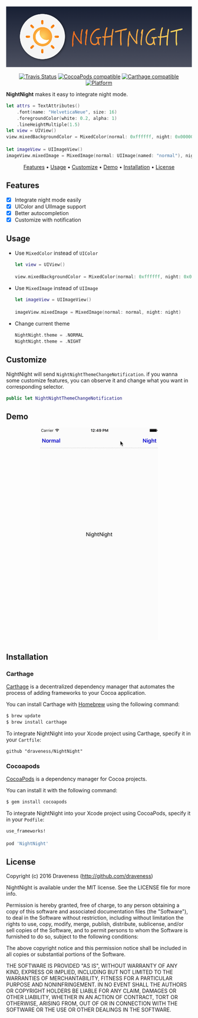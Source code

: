 <p align="center">
  <img src="./images/Banner.png">
</p>

<p align="center">
  <a href="https://travis-ci.org/draveness/NightNight"><img alt="Travis Status" src="https://img.shields.io/travis/draveness/NightNight.svg"/></a>
  <a href="https://img.shields.io/cocoapods/v/NightNight.svg"><img alt="CocoaPods compatible" src="https://img.shields.io/cocoapods/v/NightNight.svg"/></a>
  <a href="https://github.com/Carthage/Carthage"><img alt="Carthage compatible" src="https://img.shields.io/badge/Carthage-compatible-4BC51D.svg?style=flat"/></a>
  <a href="https://img.shields.io/cocoapods/p/NightNight.svg?style=flat"><img alt="Platform" src="https://img.shields.io/cocoapods/p/NightNight.svg?style=flat"/></a>
</p>

**NightNight** makes it easy to integrate night mode.

```swift
let attrs = TextAttributes()
    .font(name: "HelveticaNeue", size: 16)
    .foregroundColor(white: 0.2, alpha: 1)
    .lineHeightMultiple(1.5)
let view = UIView()
view.mixedBackgroundColor = MixedColor(normal: 0xffffff, night: 0x000000)

let imageView = UIImageView()
imageView.mixedImage = MixedImage(normal: UIImage(named: "normal"), night: UIImage(named: "night")) 
```

<p align="center">
    <a href="#features">Features</a> • <a href="#usage">Usage</a> • <a href="#customize">Customize</a> • <a href="#demo">Demo</a> • <a href="#installation">Installation</a> • <a href="#license">License</a>
</p>

## Features

- [x] Integrate night mode easily
- [x] UIColor and UIImage support
- [x] Better autocompletion
- [x] Customize with notification

## Usage

+ Use `MixedColor` instead of `UIColor`

    ```swift
    let view = UIView()
    
    view.mixedBackgroundColor = MixedColor(normal: 0xffffff, night: 0x000000)
    ```

+ Use `MixedImage` instead of `UIImage`

    ```swift
    let imageView = UIImageView()
    
    imageView.mixedImage = MixedImage(normal: normal, night: night)
    ```

+ Change current theme

    ```swift
    NightNight.theme = .NORMAL
    NightNight.theme = .NIGHT
    ```

## Customize

NightNight will send `NightNightThemeChangeNotification`. if you wanna some customize features, you can observe it and change what you want in corresponding selector.

```swift
public let NightNightThemeChangeNotification
```

## Demo

<p align="center">
    <img src="./images/Demo.gif">
</p>

## Installation

### Carthage

[Carthage](https://github.com/Carthage/Carthage) is a decentralized dependency manager that automates the process of adding frameworks to your Cocoa application.

You can install Carthage with [Homebrew](http://brew.sh/) using the following command:

```bash
$ brew update
$ brew install carthage
```

To integrate NightNight into your Xcode project using Carthage, specify it in your `Cartfile`:

```ogdl
github "draveness/NightNight"
```

### Cocoapods

[CocoaPods](http://cocoapods.org) is a dependency manager for Cocoa projects.

You can install it with the following command:

```bash
$ gem install cocoapods
```

To integrate NightNight into your Xcode project using CocoaPods, specify it in your `Podfile`:

```ruby
use_frameworks!

pod 'NightNight'
```

## License

Copyright (c) 2016 Draveness (http://github.com/draveness)

NightNight is available under the MIT license. See the LICENSE file for more info.

Permission is hereby granted, free of charge, to any person obtaining a copy
of this software and associated documentation files (the "Software"), to deal
in the Software without restriction, including without limitation the rights
to use, copy, modify, merge, publish, distribute, sublicense, and/or sell
copies of the Software, and to permit persons to whom the Software is
furnished to do so, subject to the following conditions:

The above copyright notice and this permission notice shall be included in all
copies or substantial portions of the Software.

THE SOFTWARE IS PROVIDED "AS IS", WITHOUT WARRANTY OF ANY KIND, EXPRESS OR
IMPLIED, INCLUDING BUT NOT LIMITED TO THE WARRANTIES OF MERCHANTABILITY,
FITNESS FOR A PARTICULAR PURPOSE AND NONINFRINGEMENT. IN NO EVENT SHALL THE
AUTHORS OR COPYRIGHT HOLDERS BE LIABLE FOR ANY CLAIM, DAMAGES OR OTHER
LIABILITY, WHETHER IN AN ACTION OF CONTRACT, TORT OR OTHERWISE, ARISING FROM,
OUT OF OR IN CONNECTION WITH THE SOFTWARE OR THE USE OR OTHER DEALINGS IN THE
SOFTWARE.

